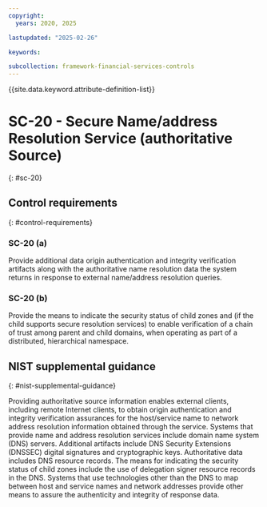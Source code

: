 ```yaml
---
copyright:
  years: 2020, 2025

lastupdated: "2025-02-26"

keywords:

subcollection: framework-financial-services-controls
---
```


{{site.data.keyword.attribute-definition-list}}

# SC-20 - Secure Name/address Resolution Service (authoritative Source)
{: #sc-20}

## Control requirements
{: #control-requirements}



### SC-20 (a)


Provide additional data origin authentication and integrity verification artifacts along with the authoritative name resolution data the system returns in response to external name/address resolution queries.


### SC-20 (b)


Provide the means to indicate the security status of child zones and (if the child supports secure resolution services) to enable verification of a chain of trust among parent and child domains, when operating as part of a distributed, hierarchical namespace.












## NIST supplemental guidance
{: #nist-supplemental-guidance}

Providing authoritative source information enables external clients, including remote Internet clients, to obtain origin authentication and integrity verification assurances for the host/service name to network address resolution information obtained through the service. Systems that provide name and address resolution services include domain name system (DNS) servers. Additional artifacts include DNS Security Extensions (DNSSEC) digital signatures and cryptographic keys. Authoritative data includes DNS resource records. The means for indicating the security status of child zones include the use of delegation signer resource records in the DNS. Systems that use technologies other than the DNS to map between host and service names and network addresses provide other means to assure the authenticity and integrity of response data.
